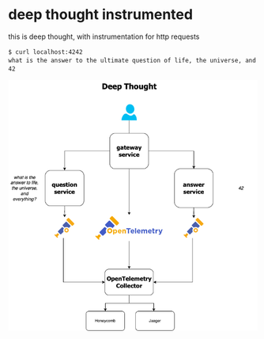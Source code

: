 # deep thought instrumented

this is deep thought, with instrumentation for http requests

```bash
$ curl localhost:4242
what is the answer to the ultimate question of life, the universe, and everything?
42
```

![deep thought diagram instrumented](../static/1-deep-thought-diagram-instrumented.png)